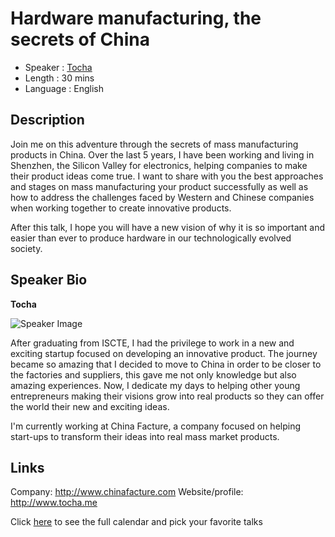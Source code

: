 Hardware manufacturing, the secrets of China
========================

* Speaker   : [Tocha](https://pixels.camp/tochaas)
* Length    : 30 mins
* Language  : English

Description
-----------

Join me on this adventure through the secrets of mass manufacturing products in China. 
Over the last 5 years, I have been working and living in Shenzhen, the Silicon Valley for electronics, helping companies to make their product ideas come true. I want to share with you the best approaches and stages on mass manufacturing your product successfully as well as how to address the challenges faced by Western and Chinese companies when working together to create innovative products. 

After this talk, I hope you will have a new vision of why it is so important and easier than ever to produce hardware in our technologically evolved society.

Speaker Bio
-----------

**Tocha**

![Speaker Image](https://avatars1.githubusercontent.com/u/31899335?v=4&s=460)

After graduating from ISCTE, I had the privilege to work in a new and exciting startup focused on developing an innovative product. The journey became so amazing that I decided to move to China in order to be closer to the factories and suppliers, this gave me not only knowledge but also amazing experiences. Now, I dedicate my days to helping other young entrepreneurs making their visions grow into real products so they can offer the world their new and exciting ideas.

I'm currently working at China Facture, a company focused on helping start-ups to transform their ideas into real mass market products.

Links
-----

Company: http://www.chinafacture.com
Website/profile: http://www.tocha.me

Click [here][1] to see the full calendar and pick your favorite talks

[1]: https://pixels.camp/schedule/
